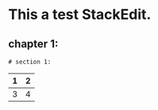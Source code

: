 # This a test StackEdit.



## chapter 1:
	# section 1:


|1|2  |
|--|--|
| 3 |4  |





<!--stackedit_data:
eyJoaXN0b3J5IjpbLTE4ODg5MTA1OTksLTEyNDU0NTQyNDNdfQ
==
-->